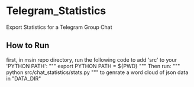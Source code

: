 # Telegram_Statistics
Export Statistics for a Telegram Group Chat

## How to Run
first, in msin repo directory, run the following code to  add 'src' to your 'PYTHON PATH':
"""
export PYTHON PATH = ${PWD}
"""
Then run:
"""
python src/chat_statistics/stats.py 
"""
to genrate a word cloud of json data in "DATA_DIR"

